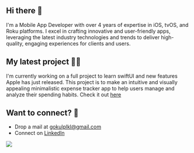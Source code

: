 ## Hi there 👋

I'm a Mobile App Developer with over 4 years of expertise in iOS, tvOS, and Roku platforms. I excel in crafting innovative and user-friendly apps, leveraging the latest industry technologies and trends to deliver high-quality, engaging experiences for clients and users.

## My latest project 👨‍💻
I'm currently working on a full project to learn swiftUI and new features Apple has just released. This project is to make an intuitive and visually appealing minimalistic expense tracker app to help users manage and analyze their spending habits.
Check it out [here](https://github.com/gokulpulikkal/ExpensePal)

## Want to connect? 🤝
- Drop a mail at gokulplkl@gmail.com
- Connect on [LinkedIn](https://www.linkedin.com/in/gokulpulikkal/)

![](https://komarev.com/ghpvc/?username=gokulpulikkal&color=green)
